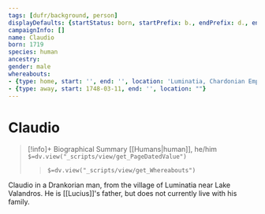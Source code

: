 ```yaml
---
tags: [dufr/background, person]
displayDefaults: {startStatus: born, startPrefix: b., endPrefix: d., endStatus: died}
campaignInfo: []
name: Claudio
born: 1719
species: human
ancestry:
gender: male
whereabouts:
- {type: home, start: '', end: '', location: 'Luminatia, Chardonian Empire'}
- {type: away, start: 1748-03-11, end: '', location: ""}
---
```

# Claudio
>[!info]+ Biographical Summary
>[[Humans|human]], he/him
>`$=dv.view("_scripts/view/get_PageDatedValue")`
>> `$=dv.view("_scripts/view/get_Whereabouts")`

Claudio in a Drankorian man, from the village of Luminatia near Lake Valandros. He is [[Lucius]]'s father, but does not currently live with his family. 